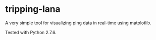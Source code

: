 tripping-lana
=============
A very simple tool for visualizing ping data in real-time using matplotlib.

Tested with Python 2.7.6.
